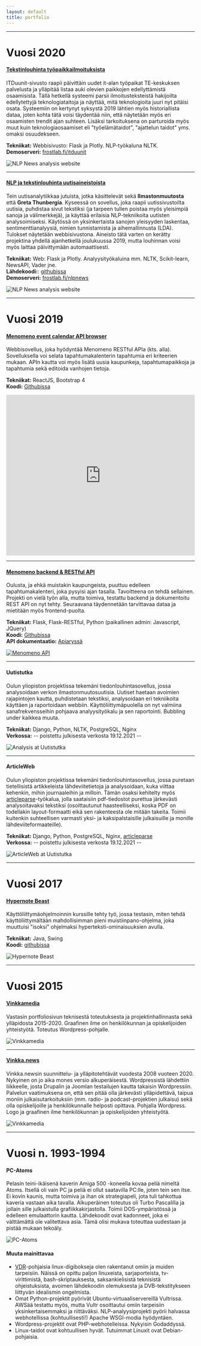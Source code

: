 ```yaml
---
layout: default
title: portfolio
---
```


------------------------------------------------------------------------

Vuosi 2020
==========

#### [Tekstinlouhinta työpaikkailmoituksista](https://frostlab.fi/itduunit)

ITDuunit-sivusto raapii päivittäin uudet it-alan työpaikat TE-keskuksen
palvelusta ja ylläpitää listaa auki olevien paikkojen edellyttämistä
osaamisista. Tällä hetkellä systeemi parsii ilmoitusteksteistä
hakijoilta edellytettyjä teknologiataitoja ja näyttää, mitä
teknologioita juuri nyt pitäisi osata. Systeemiin on kertynyt syksystä
2019 lähtien myös historiallista dataa, joten kohta tätä voisi täydentää
niin, että näytetään myös eri osaamisten trendit ajan suhteen. Lisäksi
tarkoituksena on parturoida myös muut kuin teknologiaosaamiset eli
"työelämätaidot", "ajattelun taidot" yms. omaksi osuudekseen.

**Tekniikat:** Webbisivusto: Flask ja Plotly. NLP-työkaluna NLTK.<br />
**Demoserveri:** [frostlab.fi/itduunit](https://frostlab.fi/itduunit) <br />

![NLP News analysis website](img/itduunit.png)

------------------------------------------------------------------------

#### [NLP ja tekstinlouhinta uutisaineistoista](https://frostlab.fi/nlpnews)

Tein uutisanalytiikkaa jutuista, jotka käsittelevät sekä
**Ilmastonmuutosta** että **Greta Thunbergia**. Kyseessä on sovellus,
joka raapii uutissivustoilta uutisia, puhdistaa sivut tekstiksi (ja
tarpeen tullen poistaa myös yleisimpiä sanoja ja välimerkkejä), ja
käyttää erilaisia NLP-tekniikoita uutisten analysoimiseksi. Käytössä on
yksinkertaista sanojen yleisyyden laskentaa, sentimenttianalyysiä,
nimien tunnistamista ja aihemallinnusta (LDA). Tulokset näytetään
webbisivustona. Aineisto tätä varten on kerätty projektina yhdellä ajanhetkellä
joulukuussa 2019, mutta louhinnan voisi myös laittaa päivittymään
automaattisesti.

**Tekniikat:** Web: Flask ja Plotly. Analyysityökaluina mm.
NLTK, Scikit-learn, NewsAPI, Vader jne. <br />
**Lähdekoodi:**: [githubissa](https://github.com/palokangas/nlpnews)<br />
**Demoserveri:** [frostlab.fi/nlpnews](https://frostlab.fi/nlpnews) <br />

![NLP News analysis website](img/nlpnews.png)

------------------------------------------------------------------------

Vuosi 2019
==========

#### [Menomeno event calendar API browser](https://github.com/palokangas/eventbrowser/)

Webbisovellus, joka hyödyntää Menomeno RESTful APIa (kts. alla).
Sovelluksella voi selata tapahtumakalenterin tapahtumia eri kriteerien
mukaan. APIn kautta voi myös lisätä uusia kaupunkeja, tapahtumapaikkoja
ja tapahtumia sekä editoida vanhojen tietoja.

**Tekniikat:** ReactJS, Bootstrap 4 <br />
**Koodi:** [Githubissa](https://github.com/palokangas/eventbrowser/) <br />

<div style="padding:85.07% 0 0 0;position:relative;">
<iframe src="https://player.vimeo.com/video/368249640?autoplay=1&loop=1&title=0&byline=0&portrait=0"
style="position:absolute;top:0;left:0;width:100%;height:100%;"
frameborder="0" allow="autoplay; fullscreen"
allowfullscreen></iframe></div>
<script src="https://player.vimeo.com/api/player.js"></script>

------------------------------------------------------------------------

#### [Menomeno backend & RESTful API](https://app.apiary.io/menomenoapi/)

Oulusta, ja ehkä muistakin kaupungeista, puuttuu edelleen
tapahtumakalenteri, joka pysyisi ajan tasalla. Tavoitteena on tehdä
sellainen. Projekti on vielä työn alla, mutta toimiva, testattu backend
ja dokumentoitu REST API on nyt tehty. Seuraavana täydennetään
tarvittavaa dataa ja mietitään myös frontend-puolta.

**Tekniikat:** Flask, Flask-RESTful, Python (paikallinen admin:
Javascript, JQuery) <br />
**Koodi:** [Githubissa](https://github.com/palokangas/menomeno/) <br />
**API dokumentaatio:**
[Apiaryssä](https://app.apiary.io/menomenoapi/)

[![Menomeno API](img/menomeno-state.png)](img/menomeno-state.png)

------------------------------------------------------------------------

#### Uutistutka 

Oulun yliopiston projektissa tekemäni tiedonlouhintasovellus, jossa
analysoidaan verkon ilmastonmuutosuutisia. Uutiset haetaan avoimien
rajapintojen kautta, puhdistetaan tekstiksi, analysoidaan eri
tekniikoita käyttäen ja raportoidaan webbiin. Käyttöliittymäpuolella on
nyt valmiina sanafrekvensseihin pohjaava analyysityökalu ja sen
raportointi. Bubbling under kaikkea muuta.

**Tekniikat:** Django, Python, NLTK, PostgreSQL, Nginx <br />
**Verkossa:** -- poistettu julkisesta verkosta 19.12.2021 --

![Analysis at Uutistutka](img/uutistutka-analysis-shadow.png)

------------------------------------------------------------------------

#### ArticleWeb

Oulun yliopiston projektissa tekemäni tiedonlouhintasovellus, jossa
puretaan tietellisistä artikkeleista lähdeviitetietoja ja analysoidaan,
kuka viittaa kehenkin, mihin journaaleihin ja milloin. Tämän osaksi
kehitelty myös
[articleparse](https://github.com/palokangas/article-parse)-työkalua,
jolla saataisiin pdf-tiedostot purettua järkevästi analysoitavaksi
tekstiksi (osoittautunut haasteelliseksi, koska PDF on todellakin
layout-formaatti eikä sen rakenteesta ole mitään takeita. Toimii
kuitenkin suhteellisen varmasti yksi- ja kaksipalstaisille julkaisuille
ja monille lähdeviiteformaateille).

**Tekniikat:** Django, Python, PostgreSQL, Nginx,
[articleparse](https://github.com/palokangas/article-parse) <br />
**Verkossa:** -- poistettu julkisesta verkosta 19.12.2021 --

![ArticleWeb at Uutistutka](img/uutistutka-artweb-shadow.png)

------------------------------------------------------------------------

Vuosi 2017
==========

#### [Hypernote Beast](https://github.com/palokangas/beast/)

Käyttöliittymäohjelmoinnin kurssille tehty työ, jossa testasin, miten
tehdä käyttöliittymältään mahdollisimman pieni muistiinpano-ohjelma,
joka muuttuisi "isoksi" ohjelmaksi hyperteksti-ominaisuuksien avulla.

**Tekniikat:** Java, Swing <br />
**Koodi:** [githubissa](https://github.com/palokangas/beast/)

![Hypernote Beast](img/hypernotebeast.png)

------------------------------------------------------------------------

Vuosi 2015
==========

#### [Vinkkamedia](http://vinkkamedia.fi)

Vastasin portfoliosivun teknisestä toteutuksesta ja
projektinhallinnasta sekä ylläpidosta 2015-2020. Graafinen ilme on
henkilökunnan ja opiskelijoiden yhteistyötä. Toteutus
Wordpress-pohjalle.

![Vinkkamedia](img/vinkkamedia.png)

------------------------------------------------------------------------

#### [Vinkka.news](http://vinkka.news)

Vinkka.newsin suunnittelu- ja ylläpitotehtävät vuodesta 2008 vuoteen 2020. Nykyinen
on jo aika mones versio alkuperäisestä. Wordpressistä lähdettiin
liikkeelle, josta Drupalin ja Joomlan testailujen kautta takaisin
Wordpressiin. Palvelun vaatimuksena on, että sen pitää olla järkevästi
ylläpidettävä, taipua moniin julkaisutarkoituksiin (mm. radio- ja
podcast-projektien julkaisu) sekä olla opiskelijoille ja henkilökunnalle
helposti opittava. Pohjalla Wordpress. Logo ja graafinen ilme
henkilökunnan ja opiskelijoiden yhteistyötä.

![Vinkkamedia](img/vinkkanews.png)

------------------------------------------------------------------------

Vuosi n. 1993-1994
==================

#### PC-Atoms

Pelasin teini-ikäisenä kaverin Amiga 500 -koneella kovaa peliä nimeltä
Atoms. Itsellä oli vain PC ja peliä ei ollut saatavilla PC:lle, joten
tein sen itse. Ei kovin kaunis, mutta toimiva ja ihan ok strategiapeli,
jota tuli tahkottua kaveria vastaan aika tavalla. Alkuperäinen toteutus
oli Turbo Pascalilla ja jollain sille julkaistulla grafiikkakirjastolla.
Toimii DOS-ympäristössä ja edelleen emulaattorin kautta. Lähdekoodit
ovat kadonneet, joka ei välttämättä ole valitettava asia. Tämä olisi
mukava toteuttaa uudestaan ja pistää mukaan tekoäly.

![PC-Atoms](img/pc-atoms.png)

#### Muuta mainittavaa

-   [VDR](http://tvdr.de)-pohjaisia linux-digibokseja olen rakentanut
    omiin ja muiden tarpeisiin. Näissä on opittu paljon linuxeista,
    sarjaporteista, tv-virittimistä, bash-skriptauksesta,
    saksankielisistä teknisistä ohjeistuksista, avoimen lähdekoodin
    olemuksesta ja DVB-tekstitykseen liittyvän idealismin ongelmista.
-   Omat Python-projektit pyörivät
    Ubuntu-virtuaaliservereillä Vultrissa. AWSää testattu myös, mutta
    Vultr osoittautui omiin tarpeisiin yksinkertaisemmaksi ja
    riittäväksi. NLP-analyysiprojekti pyörii halvassa
    webhotellissa (kohtuullisesti!) Apache WSGI-modia hyödyntäen.
-   Wordpress-projektit ovat PHP-webhotelleissa. Nykyisin Godaddyssä.
-   Linux-taidot ovat kohtuullisen hyvät. Tutuimmat Linuxit
    ovat Debian-pohjaisia.

